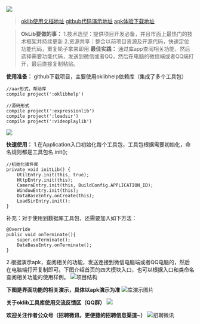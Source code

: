 ![](http://upload-images.jianshu.io/upload_images/2405826-cc0431ee4fe736cc.png?imageMogr2/auto-orient/strip%7CimageView2/2/w/1240)

>[oklib使用文档地址](http://www.jianshu.com/p/87e7392a16ff)
[gitbub代码演示地址](https://github.com/huangweicai/OkLibDemo)
[apk体验下载地址](http://fir.im/ud6g)

>**OkLib要做的事：**
1.技术选型：提供项目开发必备，并且市面上最热门的技术框架并持续更新
2.资源共享：整合以前项目资源及开源代码，快速定位功能代码，重复轮子拿来即用
**最佳实践：**
通过库app查阅相关功能，然后选择需要功能代码，发送到微信或者QQ，然后在电脑的微信端或者QQ端打开，最后直接复制粘贴。

**使用准备：**
github下载项目，主要使用oklibhelp依赖库（集成了多个工具包）
```
//aar形式，帮助库
compile project(':oklibhelp')

//源码形式
compile project(':expressionlib')
compile project(':loadsir')
compile project(':videoplaylib')
```
![](http://upload-images.jianshu.io/upload_images/2405826-8fadd5d7b7f0a049.png?imageMogr2/auto-orient/strip%7CimageView2/2/w/1240)

**快速使用：**
1.在Application入口初始化每个工具包，工具包根据需要初始化，命名规则都是工具包名.init();
```
//初始化插件库
private void initLib() {
    UtilEntry.init(this, true);
    HttpEntry.init(this);
    CameraEntry.init(this, BuildConfig.APPLICATION_ID);
    WindowEntry.init(this);
    DataBaseEntry.onCreate(this);
    LoadSirEntry.init();
}
```
补充：对于使用到数据库工具包，还需要加入如下方法：
```
@Override
public void onTerminate(){
    super.onTerminate();
    DataBaseEntry.onTerminate();
}
```
2.根据演示apk，查阅相关的功能，发送连接到微信电脑端或者QQ电脑的，然后在电脑端打开复制即可。下图介绍首页的四大模块入口，也可以根据入口和类命名查阅相关功能的使用样例。
![项目结构](http://upload-images.jianshu.io/upload_images/2405826-a72105fff095af15.png?imageMogr2/auto-orient/strip%7CimageView2/2/w/1240)

**下图是界面功能的相关演示，具体以apk演示为准**
![库演示图片](http://upload-images.jianshu.io/upload_images/2405826-77d38fd46f940326.GIF?imageMogr2/auto-orient/strip)

**关于oklib工具库使用交流反馈区（QQ群）**
![](http://upload-images.jianshu.io/upload_images/2405826-d8df702c0ad697d3.png?imageMogr2/auto-orient/strip%7CimageView2/2/w/1240)

**欢迎关注作者公众号（招聘微讯，更便捷的招聘信息渠道~）**
![招聘微讯](http://upload-images.jianshu.io/upload_images/2405826-abb6014d0a66065b.jpg?imageMogr2/auto-orient/strip%7CimageView2/2/w/1240)



